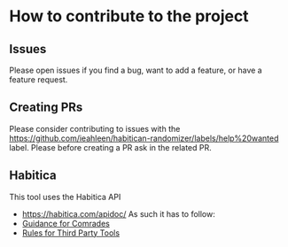 # How to contribute to the project

## Issues
Please open issues if you find a bug, want to add a feature, or have a feature request.

## Creating PRs
Please consider contributing to issues with the https://github.com/ieahleen/habitican-randomizer/labels/help%20wanted label.
Please before creating a PR ask in the related PR.

## Habitica 
This tool uses the Habitica API
 - https://habitica.com/apidoc/
As such it has to follow:
 - [Guidance for Comrades](https://habitica.fandom.com/wiki/Guidance_for_Comrades)
 - [Rules for Third Party Tools](https://habitica.fandom.com/wiki/Guidance_for_Comrades#Rules_for_Third-Party_Tools)

 
